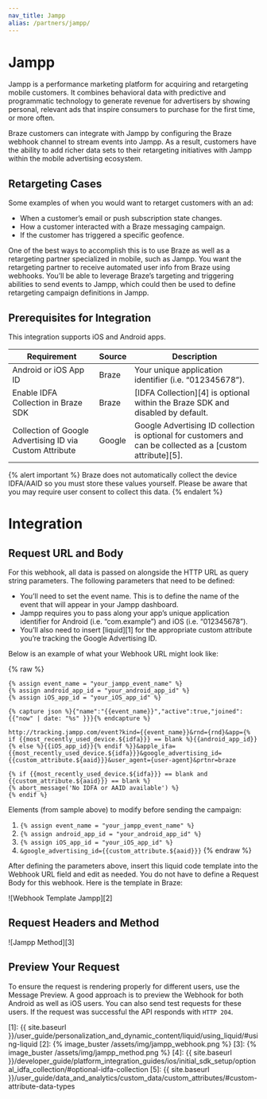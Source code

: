 ```yaml
---
nav_title: Jampp
alias: /partners/jampp/
---
```


# Jampp

Jampp is a performance marketing platform for acquiring and retargeting mobile customers. It combines behavioral data with predictive and programmatic technology to generate revenue for advertisers by showing personal, relevant ads that inspire consumers to purchase for the first time, or more often.

Braze customers can integrate with Jampp by configuring the Braze webhook channel to stream events into Jampp. As a result, customers have the ability to add richer data sets to their retargeting initiatives with Jampp within the mobile advertising ecosystem.

## Retargeting Cases

Some examples of when you would want to retarget customers with an ad:
- When a customer’s email or push subscription state changes.
- How a customer interacted with a Braze messaging campaign.
- If the customer has triggered a specific geofence.

One of the best ways to accomplish this is to use Braze as well as a retargeting partner specialized in mobile, such as Jampp. You want the retargeting partner to receive automated user info from Braze using webhooks. You’ll be able to leverage Braze’s targeting and triggering abilities to send events to Jampp, which could then be used to define retargeting campaign definitions in Jampp.

## Prerequisites for Integration

This integration supports iOS and Android apps.

Requirement   | Source | Description
--------------|--------| -----
Android or iOS App ID | Braze | Your unique application identifier (i.e. “012345678”).
Enable IDFA Collection in Braze SDK | Braze | [IDFA Collection][4] is optional within the Braze SDK and disabled by default.
Collection of Google Advertising ID via Custom Attribute | Google | Google Advertising ID collection is optional for customers and can be collected as a [custom attribute][5].

{% alert important %}
Braze does not automatically collect the device IDFA/AAID so you must store these values yourself. Please be aware that you may require user consent to collect this data.
{% endalert %}

# Integration
## Request URL and Body

For this webhook, all data is passed on alongside the HTTP URL as query string parameters. The following parameters that need to be defined:

- You’ll need to set the event name. This is to define the name of the event that will appear in your Jampp dashboard.
- Jampp requires you to pass along your app’s unique application identifier for Android (i.e. “com.example”) and iOS (i.e. “012345678”).
- You’ll also need to insert [liquid][1] for the appropriate custom attribute you’re tracking the Google Advertising ID.

Below is an example of what your Webhook URL might look like:

{% raw %}
```
{% assign event_name = "your_jampp_event_name" %}
{% assign android_app_id = "your_android_app_id" %}
{% assign iOS_app_id = "your_iOS_app_id" %}

{% capture json %}{"name":"{{event_name}}","active":true,"joined":{{"now" | date: "%s" }}}{% endcapture %}

http://tracking.jampp.com/event?kind={{event_name}}&rnd={rnd}&app={% if {{most_recently_used_device.${idfa}}} == blank %}{{android_app_id}}{% else %}{{iOS_app_id}}{% endif %}}&apple_ifa={{most_recently_used_device.${idfa}}}&google_advertising_id={{custom_attribute.${aaid}}}&user_agent={user-agent}&prtnr=braze

{% if {{most_recently_used_device.${idfa}}} == blank and {{custom_attribute.${aaid}}} == blank %}
{% abort_message('No IDFA or AAID available') %}
{% endif %}
```

Elements (from sample above) to modify before sending the campaign:
1. `{% assign event_name = "your_jampp_event_name" %}`
2. `{% assign android_app_id = "your_android_app_id" %}`
3. `{% assign iOS_app_id = "your_iOS_app_id" %}`
4. `&google_advertising_id={{custom_attribute.${aaid}}}`
{% endraw %}

After defining the parameters above, insert this liquid code template into the Webhook URL field and edit as needed. You do not have to define a Request Body for this webhook. Here is the template in Braze:

![Webhook Template Jampp][2]

## Request Headers and Method

![Jampp Method][3]

## Preview Your Request

To ensure the request is rendering properly for different users, use the Message Preview. A good approach is to preview the Webhook for both Android as well as iOS users. You can also send test requests for these users. If the request was successful the API responds with `HTTP 204`.

[1]: {{ site.baseurl }}/user_guide/personalization_and_dynamic_content/liquid/using_liquid/#using-liquid
[2]: {% image_buster /assets/img/jampp_webhook.png %}
[3]: {% image_buster /assets/img/jampp_method.png %}
[4]: {{ site.baseurl }}/developer_guide/platform_integration_guides/ios/initial_sdk_setup/optional_idfa_collection/#optional-idfa-collection
[5]: {{ site.baseurl }}/user_guide/data_and_analytics/custom_data/custom_attributes/#custom-attribute-data-types

